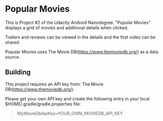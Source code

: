 # Popular Movies

This is Project #2 of the Udacity Android Nanodegree. "Popular Movies" displays a grid of movies and additional details when clicked.

Trailers and reviews can be viewed in the details and the first video can be shared.

Popular Movies uses The Movie DB(https://www.themoviedb.org/) as a data source.

## Building

This project requires an API key from: The Movie DB(https://www.themoviedb.org/).

Please get your own API key and create the following entry in your local $HOME/.gradle/gradle.properties file:
> MyMovieDbApiKey=YOUR\_OWN\_MOVIEDB\_API\_KEY
